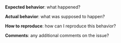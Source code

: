 **Expected behavior**: what happened?

**Actual behavior**: what was supposed to happen?

**How to reproduce**: how can I reproduce this behavior?

**Comments**: any additional comments on the issue?
